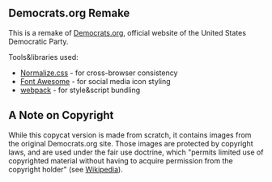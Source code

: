 ## Democrats.org Remake

This is a remake of [Democrats.org](https://github.com/SeanZhouSiyuan/Democrats.org-Remake/blob/master/Democrats.org), official website of the United States Democratic Party.

Tools&libraries used:

- [Normalize.css](https://necolas.github.io/normalize.css/) - for cross-browser consistency
- [Font Awesome](https://fontawesome.io/) - for social media icon styling
- [webpack](https://webpack.github.io/) - for style&script bundling

## A Note on Copyright

While this copycat version is made from scratch, it contains images from the original Democrats.org site. Those images are protected by copyright laws, and are used under the fair use doctrine, which "permits limited use of copyrighted material without having to acquire permission from the copyright holder" (see [Wikipedia](https://en.wikipedia.org/wiki/Fair_use)).